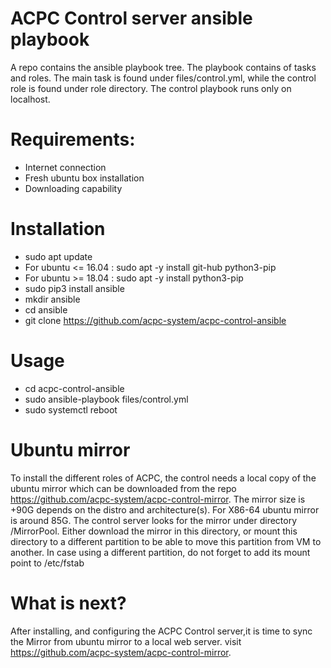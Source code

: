 # ACPC Control server ansible playbook
A repo contains the ansible playbook tree. The playbook contains of tasks and roles. The main task is found under files/control.yml,
while the control role is found under role directory. The control playbook runs only on localhost.

# Requirements:
  * Internet connection
  * Fresh ubuntu box installation
  * Downloading capability

# Installation
  * sudo apt update
  * For ubuntu <= 16.04 : sudo apt -y install git-hub python3-pip
  * For ubuntu >= 18.04 : sudo apt -y install python3-pip
  * sudo pip3 install ansible
  * mkdir ansible
  * cd ansible
  * git clone https://github.com/acpc-system/acpc-control-ansible

# Usage
  * cd acpc-control-ansible
  * sudo ansible-playbook files/control.yml
  * sudo systemctl reboot

# Ubuntu mirror
To install the different roles of ACPC, the control needs a local copy of the ubuntu mirror which can be downloaded from the repo 
https://github.com/acpc-system/acpc-control-mirror.
The mirror size is +90G depends on the distro and architecture(s). For X86-64 ubuntu mirror is around 85G. The control server looks for the mirror under directory /MirrorPool. Either download the mirror in this directory, or mount this directory to a different partition to be able to move this partition from VM to another. In case using a different partition, do not forget to add its mount point to /etc/fstab

# What is next?
After installing, and configuring the ACPC Control server,it is time to sync the Mirror from ubuntu mirror to a local web server. visit https://github.com/acpc-system/acpc-control-mirror.
